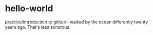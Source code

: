 # hello-world
practice/introduction to github
I walked by the ocean differently twenty years ago.  That's less sonorous.
